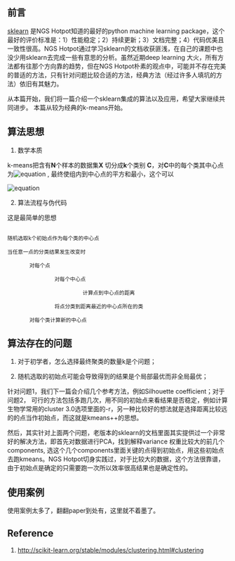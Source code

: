 ## 前言 

[sklearn](http://scikit-learn.org/) 是NGS Hotpot知道的最好的python machine learning package，这个最好的评价标准是：1）性能稳定；2）持续更新；3）文档完整；4）代码优美且一致性很高。NGS Hotpot通过学习sklearn的文档收获匪浅，在自己的课题中也没少用sklearn去完成一些有意思的分析。虽然近期deep learning 大火，所有方法都有往那个方向靠的趋势，但在NGS Hotpot朴素的观点中，可能并不存在完美的普适的方法，只有针对问题比较合适的方法，经典方法（经过许多人填坑的方法）依旧有其魅力。

从本篇开始，我们将一篇介绍一个sklearn集成的算法以及应用，希望大家继续共同进步。 本篇从较为经典的k-means开始。



## 算法思想   

1. 数学本质  

k-means把含有**N**个样本的数据集**X** 切分成**k**个类别 **C**，对**C**中的每个类其中心点为![equation](http://latex.codecogs.com/gif.latex?\mu_{j})
, 最终使组内到中心点的平方和最小，这个可以
 
![equation](http://latex.codecogs.com/gif.latex?\sum_{i=0}^{N}\sum_{j=0}^{k}min(||x_{i,j}-\mu_{j}||^2))

2. 算法流程与伪代码  

这是最简单的思想 

```

随机选取k个初始点作为每个类的中心点   

当任意一点的分类结果发生改变时   

       对每个点

               对每个中心点      

                        计算点到中心点的距离

               将点分类到距离最近的中心点所在的类

       对每个类计算新的中心点

```



## 算法存在的问题  

1. 对于初学者，怎么选择最终聚类的数量k是个问题；

2. 随机选取的初始点可能会导致得到的结果是个局部最优而非全局最优；

针对问题1，我们下一篇会介绍几个参考方法，例如Silhouette coefficient；对于问题2， 可行的方法包括多跑几次，用不同的初始点来看结果是否稳定，例如计算生物学常用的cluster 3.0选项里面的-r，另一种比较好的想法就是选择距离比较远的的点当作初始点，而这就是kmeans++的思想。

然后，其实针对上面两个问题，老版本的sklearn的文档里面其实提供过一个非常好的解决方法，即首先对数据进行PCA，找到解释variance 权重比较大的前几个components, 选这个几个components里面关键的点得到初始点，用这些初始点去跑kmeans。NGS Hotpot切身实践过，对于比较大的数据，这个方法很靠谱，由于初始点是确定的只需要跑一次所以效率很高结果也是确定性的。



## 使用案例   

使用案例太多了，翻翻paper到处有，这里就不着墨了。



## Reference

1. http://scikit-learn.org/stable/modules/clustering.html#clustering
